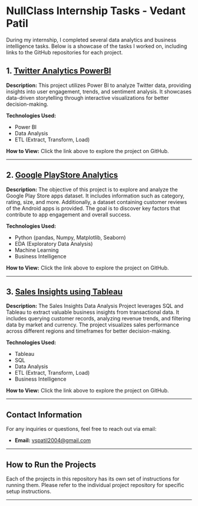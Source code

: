 # NullClass Internship Tasks - Vedant Patil

During my internship, I completed several data analytics and business intelligence tasks. Below is a showcase of the tasks I worked on, including links to the GitHub repositories for each project.

## 1. [Twitter Analytics PowerBI](https://github.com/Vedant-Patil-007/Twitter_Analysis)

**Description:**
This project utilizes Power BI to analyze Twitter data, providing insights into user engagement, trends, and sentiment analysis. It showcases data-driven storytelling through interactive visualizations for better decision-making.

**Technologies Used:**
- Power BI
- Data Analysis
- ETL (Extract, Transform, Load)

**How to View:**
Click the link above to explore the project on GitHub.

---

## 2. [Google PlayStore Analytics](https://github.com/Vedant-Patil-007/Google_PlayStore_Analytics_project/)

**Description:**
The objective of this project is to explore and analyze the Google Play Store apps dataset. It includes information such as category, rating, size, and more. Additionally, a dataset containing customer reviews of the Android apps is provided. The goal is to discover key factors that contribute to app engagement and overall success.

**Technologies Used:**
- Python (pandas, Numpy, Matplotlib, Seaborn)
- EDA (Exploratory Data Analysis)
- Machine Learning
- Business Intelligence

**How to View:**
Click the link above to explore the project on GitHub.

---

## 3. [Sales Insights using Tableau](https://github.com/Vedant-Patil-007/sales-insights-project-using-tableau)

**Description:**
The Sales Insights Data Analysis Project leverages SQL and Tableau to extract valuable business insights from transactional data. It includes querying customer records, analyzing revenue trends, and filtering data by market and currency. The project visualizes sales performance across different regions and timeframes for better decision-making.

**Technologies Used:**
- Tableau
- SQL
- Data Analysis
- ETL (Extract, Transform, Load)
- Business Intelligence

**How to View:**
Click the link above to explore the project on GitHub.

---

## Contact Information

For any inquiries or questions, feel free to reach out via email:

- **Email:** [vspatil2004@gmail.com](mailto:vspatil2004@gmail.com)

---

## How to Run the Projects

Each of the projects in this repository has its own set of instructions for running them. Please refer to the individual project repository for specific setup instructions. 

---


